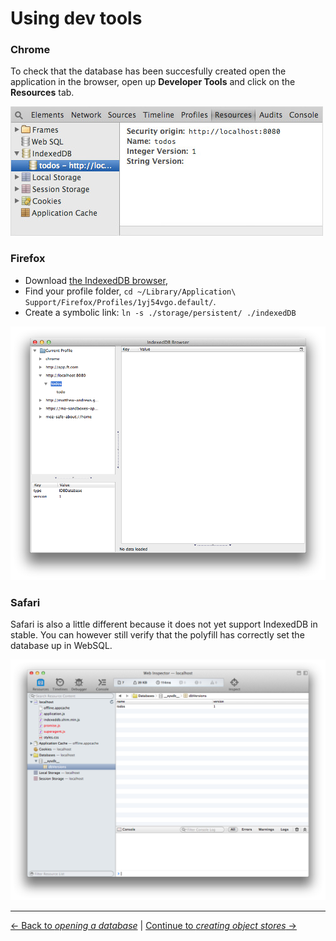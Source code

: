 # Using dev tools

### Chrome

To check that the database has been succesfully created open the application in the browser, open up **Developer Tools** and click on the **Resources** tab.

![Screenshot of the IndexedDB in Chrome Dev Tools](./chrome.jpg)

### Firefox

- Download [the IndexedDB browser](https://addons.mozilla.org/en-us/firefox/addon/indexeddb-browser/),
- Find your profile folder, `cd ~/Library/Application\ Support/Firefox/Profiles/1yj54vgo.default/`.
- Create a symbolic link: `ln -s ./storage/persistent/ ./indexedDB`

![Firefox IndexedDB Dev Tools](./firefox.png)

### Safari

Safari is also a little different because it does not yet support IndexedDB in stable.  You can however still verify that the polyfill has correctly set the database up in WebSQL.

![Safari IndexedDB Dev Tools](./safari.png)

---

[← Back to *opening a database*](../02-opening-a-database) | [Continue to *creating object stores* →](../04-creating-object-stores)
